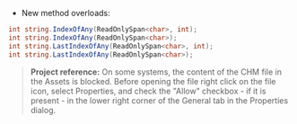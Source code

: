 - New method overloads:
```csharp
int string.IndexOfAny(ReadOnlySpan<char>, int);
int string.IndexOfAny(ReadOnlySpan<char>);
int string.LastIndexOfAny(ReadOnlySpan<char>, int);
int string.LastIndexOfAny(ReadOnlySpan<char>);
```

> **Project reference:** On some systems, the content of the CHM file in the Assets is blocked. Before opening the file right click on the file icon, select Properties, and check the "Allow" checkbox - if it is present - in the lower right corner of the General tab in the Properties dialog.
